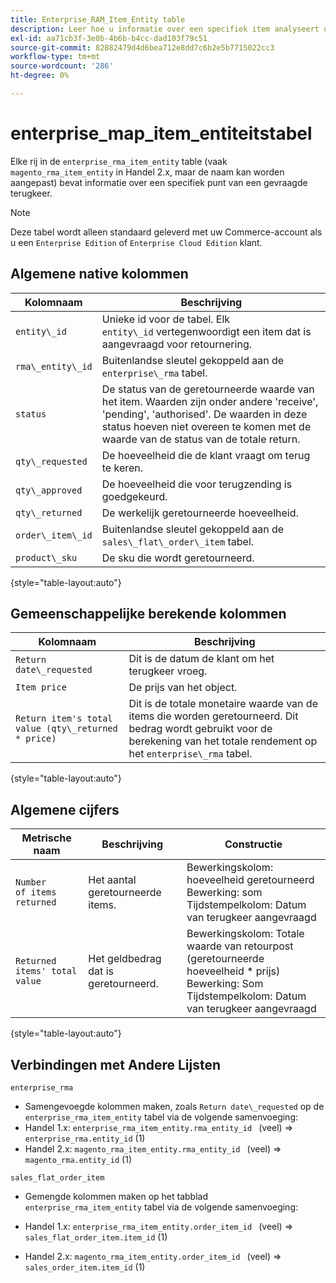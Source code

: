 ```yaml
---
title: Enterprise_RAM_Item_Entity table
description: Leer hoe u informatie over een specifiek item analyseert op basis van een gevraagde return.
exl-id: aa71cb3f-3e0b-4b6b-b4cc-dad103f79c51
source-git-commit: 82882479d4d6bea712e8dd7c6b2e5b7715022cc3
workflow-type: tm+mt
source-wordcount: '286'
ht-degree: 0%

---
```


# enterprise_map_item_entiteitstabel

Elke rij in de `enterprise_rma_item_entity` table (vaak `magento_rma_item_entity` in Handel 2.x, maar de naam kan worden aangepast) bevat informatie over een specifiek punt van een gevraagde terugkeer.

>[!NOTE]
>
>Deze tabel wordt alleen standaard geleverd met uw Commerce-account als u een `Enterprise Edition` of `Enterprise Cloud Edition` klant.

## Algemene native kolommen

| **Kolomnaam** | **Beschrijving** |
|---|---|
| `entity\_id` | Unieke id voor de tabel. Elk `entity\_id` vertegenwoordigt een item dat is aangevraagd voor retournering. |
| `rma\_entity\_id` | Buitenlandse sleutel gekoppeld aan de `enterprise\_rma` tabel. |
| `status` | De status van de geretourneerde waarde van het item. Waarden zijn onder andere &#39;receive&#39;, &#39;pending&#39;, &#39;authorised&#39;. De waarden in deze status hoeven niet overeen te komen met de waarde van de status van de totale return. |
| `qty\_requested` | De hoeveelheid die de klant vraagt om terug te keren. |
| `qty\_approved` | De hoeveelheid die voor terugzending is goedgekeurd. |
| `qty\_returned` | De werkelijk geretourneerde hoeveelheid. |
| `order\_item\_id` | Buitenlandse sleutel gekoppeld aan de `sales\_flat\_order\_item` tabel. |
| `product\_sku` | De sku die wordt geretourneerd. |

{style=&quot;table-layout:auto&quot;}

## Gemeenschappelijke berekende kolommen

| **Kolomnaam** | **Beschrijving** |
|---|---|
| `Return date\_requested` | Dit is de datum de klant om het terugkeer vroeg. |
| `Item price` | De prijs van het object. |
| `Return item's total value (qty\_returned * price)` | Dit is de totale monetaire waarde van de items die worden geretourneerd. Dit bedrag wordt gebruikt voor de berekening van het totale rendement op het `enterprise\_rma` tabel. |

{style=&quot;table-layout:auto&quot;}

## Algemene cijfers

| **Metrische naam** | **Beschrijving** | **Constructie** |
|---|---|---|
| `Number of items returned` | Het aantal geretourneerde items. | Bewerkingskolom: hoeveelheid geretourneerd<br>Bewerking: som<br>Tijdstempelkolom: Datum van terugkeer aangevraagd |
| `Returned items' total value` | Het geldbedrag dat is geretourneerd. | Bewerkingskolom: Totale waarde van retourpost (geretourneerde hoeveelheid * prijs)<br>Bewerking: Som<br>Tijdstempelkolom: Datum van terugkeer aangevraagd |

{style=&quot;table-layout:auto&quot;}

## Verbindingen met Andere Lijsten

`enterprise_rma`

* Samengevoegde kolommen maken, zoals `Return date\_requested` op de `enterprise_rma_item_entity` tabel via de volgende samenvoeging:
* Handel 1.x: `enterprise_rma_item_entity.rma_entity_id ` (veel) => `enterprise_rma.entity_id` (1)
* Handel 2.x: `magento_rma_item_entity.rma_entity_id ` (veel) => `magento_rma.entity_id` (1)

`sales_flat_order_item`

* Gemengde kolommen maken op het tabblad  `enterprise_rma_item_entity` tabel via de volgende samenvoeging:

* Handel 1.x: `enterprise_rma_item_entity.order_item_id ` (veel) => `sales_flat_order_item.item_id` (1)
* Handel 2.x: `magento_rma_item_entity.order_item_id ` (veel) => `sales_order_item.item_id` (1)
